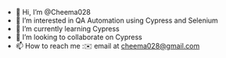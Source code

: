 - 👋 Hi, I’m @Cheema028
- 👀 I’m interested in QA Automation using Cypress and Selenium
- 🌱 I’m currently learning Cypress
- 💞️ I’m looking to collaborate on Cypress
- 📫 How to reach me :✉️ email at cheema028@gmail.com

<!---
Cheema028/Cheema028 is a ✨ special ✨ repository because its `README.md` (this file) appears on your GitHub profile.
You can click the Preview link to take a look at your changes.
--->
